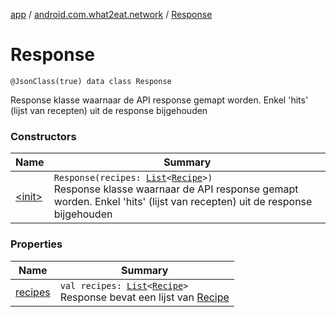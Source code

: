 [app](../../index.md) / [android.com.what2eat.network](../index.md) / [Response](./index.md)

# Response

`@JsonClass(true) data class Response`

Response klasse waarnaar de API response gemapt worden.
Enkel 'hits' (lijst van recepten) uit de response bijgehouden

### Constructors

| Name | Summary |
|---|---|
| [&lt;init&gt;](-init-.md) | `Response(recipes: `[`List`](https://kotlinlang.org/api/latest/jvm/stdlib/kotlin.collections/-list/index.html)`<`[`Recipe`](../-recipe/index.md)`>)`<br>Response klasse waarnaar de API response gemapt worden. Enkel 'hits' (lijst van recepten) uit de response bijgehouden |

### Properties

| Name | Summary |
|---|---|
| [recipes](recipes.md) | `val recipes: `[`List`](https://kotlinlang.org/api/latest/jvm/stdlib/kotlin.collections/-list/index.html)`<`[`Recipe`](../-recipe/index.md)`>`<br>Response bevat een lijst van [Recipe](../-recipe/index.md) |
